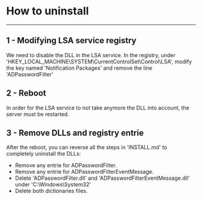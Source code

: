 # How to uninstall
---

## 1 - Modifying LSA service registry

We need to disable the DLL in the LSA service.
In the registry, under 'HKEY_LOCAL_MACHINE\SYSTEM\CurrentControlSet\Control\LSA', modify the key named 'Notification Packages' and remove the line 'ADPasswordFilter'

## 2 - Reboot

In order for the LSA service to not take anymore the DLL into account, the server must be restarted.

## 3 - Remove DLLs and registry entrie

After the reboot, you can reverse all the steps in 'INSTALL.md' to completely uninstall the DLLs:
- Remove any entrie for ADPasswordFilter.
- Remove any entrie for ADPasswordFilterEventMessage.
- Delete 'ADPasswordFilter.dll' and 'ADPasswordFilterEventMessage.dll' under 'C:\Windows\System32\'
- Delete both dictionaries files.
